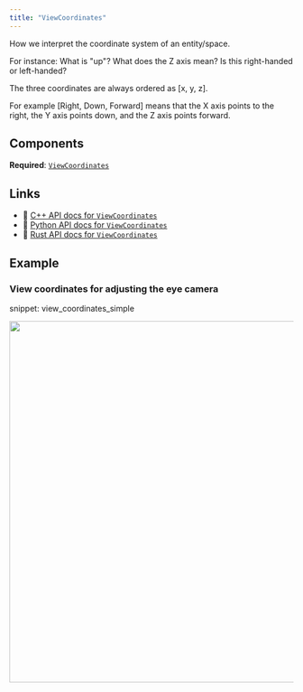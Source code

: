 ```yaml
---
title: "ViewCoordinates"
---
```


How we interpret the coordinate system of an entity/space.

For instance: What is "up"? What does the Z axis mean? Is this right-handed or left-handed?

The three coordinates are always ordered as [x, y, z].

For example [Right, Down, Forward] means that the X axis points to the right, the Y axis points
down, and the Z axis points forward.

## Components

**Required**: [`ViewCoordinates`](../components/view_coordinates.md)

## Links
 * 🌊 [C++ API docs for `ViewCoordinates`](https://ref.rerun.io/docs/cpp/stable/structrerun_1_1archetypes_1_1ViewCoordinates.html)
 * 🐍 [Python API docs for `ViewCoordinates`](https://ref.rerun.io/docs/python/stable/common/archetypes#rerun.archetypes.ViewCoordinates)
 * 🦀 [Rust API docs for `ViewCoordinates`](https://docs.rs/rerun/latest/rerun/archetypes/struct.ViewCoordinates.html)

## Example

### View coordinates for adjusting the eye camera

snippet: view_coordinates_simple

<center>
<picture>
  <source media="(max-width: 480px)" srcset="https://static.rerun.io/viewcoordinates/0833f0dc8616a676b7b2c566f2a6f613363680c5/480w.png">
  <source media="(max-width: 768px)" srcset="https://static.rerun.io/viewcoordinates/0833f0dc8616a676b7b2c566f2a6f613363680c5/768w.png">
  <source media="(max-width: 1024px)" srcset="https://static.rerun.io/viewcoordinates/0833f0dc8616a676b7b2c566f2a6f613363680c5/1024w.png">
  <source media="(max-width: 1200px)" srcset="https://static.rerun.io/viewcoordinates/0833f0dc8616a676b7b2c566f2a6f613363680c5/1200w.png">
  <img src="https://static.rerun.io/viewcoordinates/0833f0dc8616a676b7b2c566f2a6f613363680c5/full.png" width="640">
</picture>
</center>

